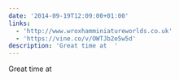 ```yaml
---
date: '2014-09-19T12:09:00+01:00'
links:
  - 'http://www.wroxhamminiatureworlds.co.uk'
  - 'https://vine.co/v/OWTJb2e5w5d'
description: 'Great time at  '
---
```

Great time at  
